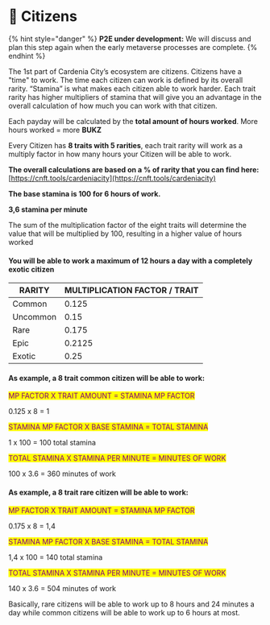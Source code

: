 # 📑 Citizens

{% hint style="danger" %}
**P2E under development:** We will discuss and plan this step again when the early metaverse processes are complete.
{% endhint %}

The 1st part of Cardenia City’s ecosystem are citizens. Citizens have a "time" to work. The time each citizen can work is defined by its overall rarity. “Stamina” is what makes each citizen able to work harder.
Each trait rarity has higher multipliers of stamina that will give you an advantage in the overall calculation of how much you can work with that citizen.

Each payday will be calculated by the **total amount of hours worked**. 
More hours worked = more **BUKZ**

Every Citizen has **8 traits with 5 rarities**, each trait rarity will work as a multiply factor in how many hours your Citizen will be able to work.

**The overall calculations are based on a % of rarity that you can find here:** [https://cnft.tools/cardeniacity](https://cnft.tools/cardeniacity)

**The base stamina is 100 for 6 hours of work.**

**3,6 stamina per minute**

The sum of the multiplication factor of the eight traits will determine the value that will be multiplied by 100, resulting in a higher value of hours worked&#x20;

#### You will be able to work a maximum of 12 hours a day with a completely exotic citizen

| RARITY   | MULTIPLICATION FACTOR / TRAIT |
| -------- | ----------------------------- |
| Common   | 0.125                         |
| Uncommon | 0.15                          |
| Rare     | 0.175                         |
| Epic     | 0.2125                        |
| Exotic   | 0.25                          |

#### As example, a 8 trait common citizen will be able to work:

<mark style="color:purple;">MP FACTOR X TRAIT AMOUNT = STAMINA MP FACTOR</mark>

&#x20;0.125 x 8 = 1

<mark style="color:purple;">STAMINA MP FACTOR X BASE  STAMINA = TOTAL STAMINA</mark>

1 x 100  = 100 total stamina&#x20;

<mark style="color:purple;">TOTAL STAMINA X STAMINA PER MINUTE = MINUTES OF WORK</mark>

100 x 3.6 = 360 minutes of work

#### As example, a 8 trait rare citizen will be able to work:

<mark style="color:purple;">MP FACTOR X TRAIT AMOUNT = STAMINA MP FACTOR</mark>

0.175 x 8 = 1,4

<mark style="color:purple;">STAMINA MP FACTOR X BASE  STAMINA = TOTAL STAMINA</mark>

1,4 x 100 = 140 total stamina

<mark style="color:purple;">TOTAL STAMINA X STAMINA PER MINUTE = MINUTES OF WORK</mark>

140 x 3.6 = 504 minutes of work

Basically, rare citizens will be able to work up to 8 hours and 24 minutes a day while common citizens will be able to work up to 6 hours at most.



